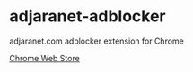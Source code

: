 # adjaranet-adblocker
adjaranet.com adblocker extension for Chrome

[Chrome Web Store](https://chrome.google.com/webstore/detail/adjaranet-adblocker/oalhgihgmiieopckdajoefdekmiknhgg)
